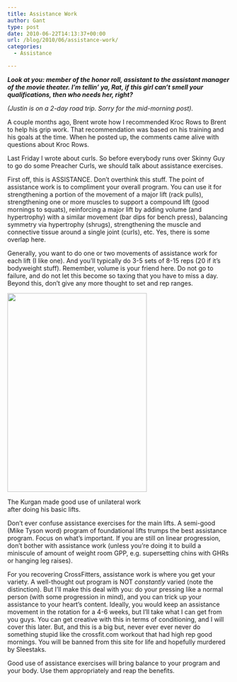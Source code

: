 ```yaml
---
title: Assistance Work
author: Gant
type: post
date: 2010-06-22T14:13:37+00:00
url: /blog/2010/06/assistance-work/
categories:
  - Assistance

---
```

_**Look at you: member of the honor roll, assistant to the assistant manager of the movie theater. I&#8217;m tellin&#8217; ya, Rat, if this girl can&#8217;t smell your qualifications, then who needs her, right?**_
  

  
_(Justin is on a 2-day road trip. Sorry for the mid-morning post)._
  

  
A couple months ago, Brent wrote how I recommended Kroc Rows to Brent to help his grip work. That recommendation was based on his training and his goals at the time. When he posted up, the comments came alive with questions about Kroc Rows.
  

  
Last Friday I wrote about curls. So before everybody runs over Skinny Guy to go do some Preacher Curls, we should talk about assistance exercises.
  

  
First off, this is ASSISTANCE. Don’t overthink this stuff. The point of assistance work is to compliment your overall program. You can use it for strengthening a portion of the movement of a major lift (rack pulls), strengthening one or more muscles to support a compound lift (good mornings to squats), reinforcing a major lift by adding volume (and hypertrophy) with a similar movement (bar dips for bench press), balancing symmetry via hypertrophy (shrugs), strengthening the muscle and connective tissue around a single joint (curls), etc. Yes, there is some overlap here.
  

  
Generally, you want to do one or two movements of assistance work for each lift (I like one). And you’ll typically do 3-5 sets of 8-15 reps (20 if it’s bodyweight stuff). Remember, volume is your friend here. Do not go to failure, and do not let this become so taxing that you have to miss a day. Beyond this, don’t give any more thought to set and rep ranges.
  

  


<div style="width: 325px" class="wp-caption aligncenter">
  <img alt="" src="http://scrapetv.com/News/News%20Pages/Business/images-3/highlander-kurgan.jpg" title="Kurgan: 970s BC Big" width="315" height="450" />
  
  <p class="wp-caption-text">
    The Kurgan made good use of unilateral work after doing his basic lifts.
  </p>
</div>


  

  
Don’t ever confuse assistance exercises for the main lifts. A semi-good (Mike Tyson word) program of foundational lifts trumps the best assistance program. Focus on what’s important. If you are still on linear progression, don’t bother with assistance work (unless you’re doing it to build a miniscule of amount of weight room GPP, e.g. supersetting chins with GHRs or hanging leg raises).
  

  
For you recovering CrossFitters, assistance work is where you get your variety. A well-thought out program is NOT _constantly_ varied (note the distinction). But I’ll make this deal with you: do your pressing like a normal person (with some progression in mind), and you can trick up your assistance to your heart’s content. Ideally, you would keep an assistance movement in the rotation for a 4-6 weeks, but I’ll take what I can get from you guys. You can get creative with this in terms of conditioning, and I will cover this later. But, and this is a big but, never ever ever never do something stupid like the crossfit.com workout that had high rep good mornings. You will be banned from this site for life and hopefully murdered by Sleestaks.
  

  
Good use of assistance exercises will bring balance to your program and your body. Use them appropriately and reap the benefits.